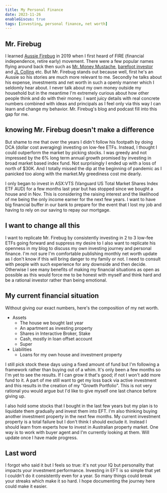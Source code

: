 ```yaml
---
title: My Personal Finance
date: 2023-11-26
enableGiscus: true
tags: [investing, personal finance, net worth]
---
```


## Mr. Firebug

I learned [Aussie Firebug](https://www.aussiefirebug.com/) in 2019 when I first heard of FIRE (financial independence, retire early) movement. There were a few popular names flying around back then such as [Mr. Money Mustache](https://www.mrmoneymustache.com/), [barefoot investor](https://www.barefootinvestor.com/) and [JL Collins](https://jlcollinsnh.com/2018/09/25/what-we-own-and-why-we-own-it-2018/) etc. But Mr. Firebug stands out because well, first he's an Aussie so his stories are much more relevant to me. Secondly he talks about his expense, investments and net worth in such a openly manner which I seldomly hear about. I never talk about my own money outside my household but in the meantime I'm extremely curious about how other people think and do with their money. I want juicy details with real concrete numbers combined with ideas and principals as I feel only via this way I can learn and change my behavior. Mr. Firebug's blog and podcast fill into this gap for me.

## knowing Mr. Firebug doesn't make a difference

But shame to me that over the years I didn't follow his footpath by doing DCA (dollar cost averaging) investing on low-fee ETFs. Instead, I thought I could outperform the market by picking stocks. I was greedy and not impressed by the 6% long term annual growth promised by investing in broad market based index fund. Not surprisingly I ended up with a loss of north of $30K. And I totally missed the dip at the beginning of pandemic as I panicked too along with the market.My greediness cost me dearly.

I only began to invest in ASX:VTS (Vanguard US Total Market Shares Index ETF AUD) for a few months last year but has stopped since we bought a house and in Nov. This is considering the raising interest and the likelihood of me being the only income earner for the next few years. I want to have big financial buffer in our bank to prepare for the event that I lost my job and having to rely on our saving to repay our mortgage.

## I want to change all this

I want to replicate Mr. Firebug by consistently investing in 2 to 3 low-fee ETFs going forward and suppress my desire to I also want to replicate his openness in my blog to discuss my own investing journey and personal finance. I'm not sure I'm comfortable publishing monthly net worth update as I don't know if this will bring danger to my family or not. I need to consult with people with such experience for any downside and then decide. Otherwise I see many benefits of making my financial situations as open as possible as this would force me to be honest with myself and think hard and be a rational investor rather than being emotional.

## My current financial situation

Without giving our exact numbers, here's the composition of my net worth.

* Assets
  * The house we bought last year
  * An apartment as investing property
  * Shares in Interactive Broker, Stake
  * Cash, mostly in loan offset account
  * Super
* Liabilities
  * Loans for my own house and investment property

I still pick stock these days using a fixed amount of fund but I'm following a framework rather than buying out of a whim. It's only been a few months so I'm yet to see the results. If I can grow it that's good; if not I won't add more fund to it. A part of me still want to get my loss back via active investment and this results in the creation of my "Growth Portfolio". This is not very rational you would argue but I'd like to give myself one last chance before giving up.

I also hold some stocks that I bought in the last few years but my plan is to liquidate them gradually and invest them into EFT. I'm also thinking buying another investment property in the next few months. My current investment property is a total failure but I don't think I should exclude it. Instead I should learn from experts how to invest in Australian property market. One way is to work with buyer agent and I'm currently looking at them. Will update once I have made progress.

## Last word

I forgot who said it but I feels so true: it's not your IQ but personality that impacts your investment performance. Investing in EFT is so simple that yet I couldn't do it consistently even for a year. So many things could break your streaks which make it so hard. I hope documenting the journey here could make it easier.
